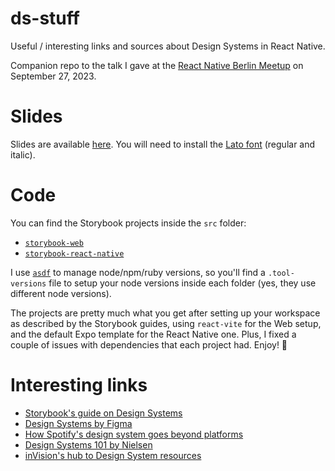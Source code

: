 # ds-stuff
Useful / interesting links and sources about Design Systems in React Native.

Companion repo to the talk I gave at the [React Native Berlin Meetup](https://www.meetup.com/react-native-berlin/events/295339575/) on September 27, 2023.

# Slides

Slides are available [here](./JustWatch-Design-System.key). You will need to install the [Lato font](https://fonts.google.com/specimen/Lato) (regular and italic).

# Code

You can find the Storybook projects inside the `src` folder:

- [`storybook-web`](./src/storybook-web)
- [`storybook-react-native`](./src/storybook-react-native)

I use [`asdf`](https://asdf-vm.com/) to manage node/npm/ruby versions, so you'll find a `.tool-versions` file to setup your node versions inside each folder (yes, they use different node versions).

The projects are pretty much what you get after setting up your workspace as described by the Storybook guides, using `react-vite` for the Web setup, and the default Expo template for the React Native one. Plus, I fixed a couple of issues with dependencies that each project had. Enjoy! 🚀

# Interesting links

- [Storybook's guide on Design Systems](https://storybook.js.org/tutorials/design-systems-for-developers/react/en/introduction/)
- [Design Systems by Figma](https://www.designsystems.com/)
- [How Spotify's design system goes beyond platforms](https://www.designsystems.com/how-spotifys-design-system-goes-beyond-platforms/)
- [Design Systems 101 by Nielsen](https://www.nngroup.com/articles/design-systems-101/)
- [inVision's hub to Design System resources](https://www.invisionapp.com/inside-design/guide-to-design-systems/)
